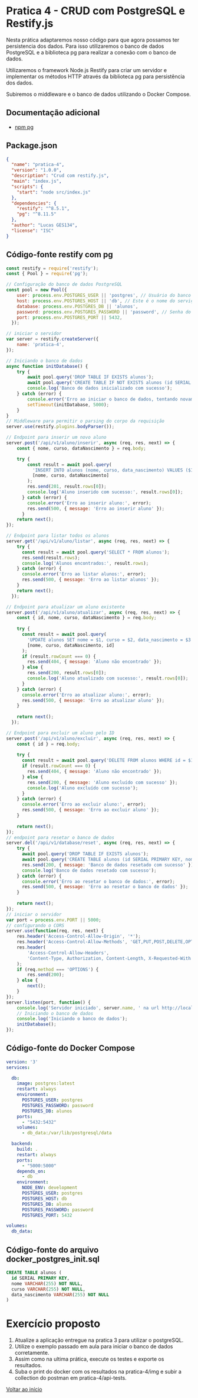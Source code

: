 
# Pratica 4 - CRUD com PostgreSQL e Restify.js

Nesta prática adaptaremos nosso código para que agora possamos ter persistencia dos dados. Para isso utilizaremos o banco de dados PostgreSQL e a biblioteca pg para realizar a conexão com o banco de dados.

Utilizaremos o framework Node.js Restify para criar um servidor e implementar os métodos HTTP através da biblioteca pg para persistência dos dados.

Subiremos o middleware e o banco de dados utilizando o Docker Compose.


## Documentação adicional

-   [npm pg](https://www.npmjs.com/package/pg)


## Package.json

```json
{
  "name": "pratica-4",
  "version": "1.0.0",
  "description": "Crud com restify.js",
  "main": "index.js",
  "scripts": {
    "start": "node src/index.js"
  },
  "dependencies": {
    "restify": "^8.5.1",
    "pg": "^8.11.5"
  },
  "author": "Lucas GES134",
  "license": "ISC"
}

```

## Código-fonte restify com pg

```javascript
const restify = require('restify');
const { Pool } = require('pg');

// Configuração do banco de dados PostgreSQL
const pool = new Pool({
    user: process.env.POSTGRES_USER || 'postgres', // Usuário do banco de dados
    host: process.env.POSTGRES_HOST || 'db', // Este é o nome do serviço do banco de dados no Docker Compose
    database: process.env.POSTGRES_DB || 'alunos',
    password: process.env.POSTGRES_PASSWORD || 'password', // Senha do banco de dados
    port: process.env.POSTGRES_PORT || 5432,
  });

// iniciar o servidor
var server = restify.createServer({
    name: 'pratica-4',
});

// Iniciando o banco de dados
async function initDatabase() {
    try {
        await pool.query('DROP TABLE IF EXISTS alunos');
        await pool.query('CREATE TABLE IF NOT EXISTS alunos (id SERIAL PRIMARY KEY, nome VARCHAR(255) NOT NULL, curso VARCHAR(255) NOT NULL, data_nascimento VARCHAR(255) NOT NULL)');
        console.log('Banco de dados inicializado com sucesso');
    } catch (error) {
        console.error('Erro ao iniciar o banco de dados, tentando novamente em 5 segundos:', error);
        setTimeout(initDatabase, 5000);
    }
}
// Middleware para permitir o parsing do corpo da requisição
server.use(restify.plugins.bodyParser());

// Endpoint para inserir um novo aluno
server.post('/api/v1/aluno/inserir', async (req, res, next) => {
    const { nome, curso, dataNascimento } = req.body;

    try {
        const result = await pool.query(
          'INSERT INTO alunos (nome, curso, data_nascimento) VALUES ($1, $2, $3) RETURNING *',
          [nome, curso, dataNascimento]
        );
        res.send(201, result.rows[0]);
        console.log('Aluno inserido com sucesso:', result.rows[0]);
      } catch (error) {
        console.error('Erro ao inserir aluno:', error);
        res.send(500, { message: 'Erro ao inserir aluno' });
      }
    return next();
});

// Endpoint para listar todos os alunos
server.get('/api/v1/aluno/listar', async (req, res, next) => {
    try {
      const result = await pool.query('SELECT * FROM alunos');
      res.send(result.rows);
      console.log('Alunos encontrados:', result.rows);
    } catch (error) {
      console.error('Erro ao listar alunos:', error);
      res.send(500, { message: 'Erro ao listar alunos' });
    }
    return next();
  });

// Endpoint para atualizar um aluno existente
server.post('/api/v1/aluno/atualizar', async (req, res, next) => {
    const { id, nome, curso, dataNascimento } = req.body;
  
    try {
      const result = await pool.query(
        'UPDATE alunos SET nome = $1, curso = $2, data_nascimento = $3 WHERE id = $4 RETURNING *',
        [nome, curso, dataNascimento, id]
      );
      if (result.rowCount === 0) {
        res.send(404, { message: 'Aluno não encontrado' });
      } else {
        res.send(200, result.rows[0]);
        console.log('Aluno atualizado com sucesso:', result.rows[0]);
      }
    } catch (error) {
      console.error('Erro ao atualizar aluno:', error);
      res.send(500, { message: 'Erro ao atualizar aluno' });
    }
  
    return next();
  });

// Endpoint para excluir um aluno pelo ID
server.post('/api/v1/aluno/excluir', async (req, res, next) => {
    const { id } = req.body;
  
    try {
      const result = await pool.query('DELETE FROM alunos WHERE id = $1', [id]);
      if (result.rowCount === 0) {
        res.send(404, { message: 'Aluno não encontrado' });
      } else {
        res.send(200, { message: 'Aluno excluído com sucesso' });
        console.log('Aluno excluído com sucesso');
      }
    } catch (error) {
      console.error('Erro ao excluir aluno:', error);
      res.send(500, { message: 'Erro ao excluir aluno' });
    }
  
    return next();
});
// endpoint para resetar o banco de dados
server.del('/api/v1/database/reset', async (req, res, next) => {
    try {
      await pool.query('DROP TABLE IF EXISTS alunos');
      await pool.query('CREATE TABLE alunos (id SERIAL PRIMARY KEY, nome VARCHAR(255) NOT NULL, curso VARCHAR(255) NOT NULL, data_nascimento VARCHAR(255) NOT NULL)');
      res.send(200, { message: 'Banco de dados resetado com sucesso' });
      console.log('Banco de dados resetado com sucesso');
    } catch (error) {
      console.error('Erro ao resetar o banco de dados:', error);
      res.send(500, { message: 'Erro ao resetar o banco de dados' });
    }
  
    return next();
});
// iniciar o servidor
var port = process.env.PORT || 5000;
// configurando o CORS
server.use(function(req, res, next) {
    res.header('Access-Control-Allow-Origin', '*');
    res.header('Access-Control-Allow-Methods', 'GET,PUT,POST,DELETE,OPTIONS');
    res.header(
        'Access-Control-Allow-Headers',
        'Content-Type, Authorization, Content-Length, X-Requested-With'
    );
    if (req.method === 'OPTIONS') {
        res.send(200);
    } else {
        next();
    }
});
server.listen(port, function() {
    console.log('Servidor iniciado', server.name, ' na url http://localhost:' + port);
    // Iniciando o banco de dados
    console.log('Iniciando o banco de dados');
    initDatabase();
});


```

## Código-fonte do Docker Compose
    
```yaml
version: '3'
services:

  db:
    image: postgres:latest
    restart: always
    environment:
      POSTGRES_USER: postgres
      POSTGRES_PASSWORD: password
      POSTGRES_DB: alunos
    ports:
      - "5432:5432"
    volumes:
      - db_data:/var/lib/postgresql/data

  backend:
    build: .
    restart: always
    ports:
      - "5000:5000"
    depends_on:
      - db
    environment:
      NODE_ENV: development
      POSTGRES_USER: postgres
      POSTGRES_HOST: db
      POSTGRES_DB: alunos
      POSTGRES_PASSWORD: password
      POSTGRES_PORT: 5432

volumes:
  db_data:
```

## Código-fonte do arquivo docker_postgres_init.sql

```sql
CREATE TABLE alunos (
  id SERIAL PRIMARY KEY,
  nome VARCHAR(255) NOT NULL,
  curso VARCHAR(255) NOT NULL,
  data_nascimento VARCHAR(255) NOT NULL
)
```

# Exercício proposto

1. Atualize a aplicação entregue na pratica 3 para utilizar o postgreSQL.
2. Utilize o exemplo passado em aula para iniciar o banco de dados corretamente.
3. Assim como na ultima prática, execute os testes e exporte os resultados.
4. Suba o print do docker com os resultados na pratica-4/img e subir a collection do postman em pratica-4/api-tests.


[Voltar ao início](../../README.md)